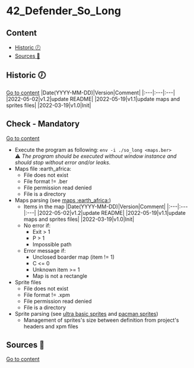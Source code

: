 # 42_Defender_So_Long

## Content
- [Historic :clock7:](#historic-clock7)
- [Sources :link:](#sources-link)

## Historic :clock7:
[Go to content](#content)
|Date(YYYY-MM-DD)|Version|Comment|
|:---|:---|:---|
|2022-05-02|v1.2|update README|
|2022-05-19|v1.1|update maps and sprites files|
|2022-03-19|v1.0|Init|

## Check - Mandatory
[Go to content](#content)

- Execute the program as following: `env -i ./so_long <maps.ber>`  
:warning: _The program should be executed without window instance and should stop without error and/or leaks._
- Maps file :earth\_africa:
	- File does not exist
	- File format != .ber
	- File permission read denied
	- File is a directory
- Maps parsing (see [maps :earth\_africa:](maps))
	- Items in the map
|Date(YYYY-MM-DD)|Version|Comment|
|:---|:---|:---|
|2022-05-02|v1.2|update README|
|2022-05-19|v1.1|update maps and sprites files|
|2022-03-19|v1.0|Init|
	- No error if:
		- Exit > 1
		- P > 1
		- Impossible path
	- Error message if:
		- Unclosed boarder map (item != 1)
		- C <= 0
		- Unknown item >= 1
		- Map is not a rectangle
- Sprite files
	- File does not exist
	- File format != .xpm
	- File permission read denied
	- File is a directory
- Sprite parsing (see [ultra basic sprites](sprites_basic) and [pacman sprites](sprites_pacman))
	- Management of sprites's size between definition from project's headers and xpm files

## Sources :link:
[Go to content](#content)

